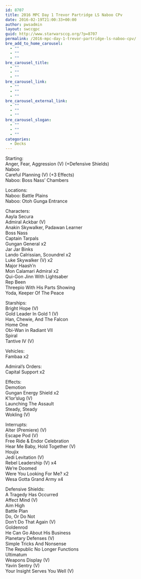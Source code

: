 ```yaml
---
id: 8707
title: 2016 MPC Day 1 Trevor Partridge LS Naboo CPv
date: 2016-02-19T21:00:33+00:00
author: pwsadmin
layout: swccgpc
guid: http://www.starwarsccg.org/?p=8707
permalink: /2016-mpc-day-1-trevor-partridge-ls-naboo-cpv/
bre_add_to_home_carousel:
  - ""
  - ""
  - ""
bre_carousel_title:
  - ""
  - ""
  - ""
bre_carousel_link:
  - ""
  - ""
  - ""
bre_carousel_external_link:
  - ""
  - ""
  - ""
bre_carousel_slogan:
  - ""
  - ""
  - ""
categories:
  - Decks
---
```

Starting:  
Anger, Fear, Aggression (V) (+Defensive Shields)  
Naboo  
Careful Planning (V) (+3 Effects)  
Naboo: Boss Nass&#8217; Chambers

Locations:  
Naboo: Battle Plains  
Naboo: Otoh Gunga Entrance

Characters:  
Aayla Secura  
Admiral Ackbar (V)  
Anakin Skywalker, Padawan Learner  
Boss Nass  
Captain Tarpals  
Gungan General x2  
Jar Jar Binks  
Lando Calrissian, Scoundrel x2  
Luke Skywalker (V) x2  
Major Haash&#8217;n  
Mon Calamari Admiral x2  
Qui-Gon Jinn With Lightsaber  
Rep Been  
Threepio With His Parts Showing  
Yoda, Keeper Of The Peace

Starships:  
Bright Hope (V)  
Gold Leader In Gold 1 (V)  
Han, Chewie, And The Falcon  
Home One  
Obi-Wan in Radiant VII  
Spiral  
Tantive IV (V)

Vehicles:  
Fambaa x2

Admiral&#8217;s Orders:  
Capital Support x2

Effects:  
Demotion  
Gungan Energy Shield x2  
K&#8217;lor&#8217;slug (V)  
Launching The Assault  
Steady, Steady  
Wokling (V)

Interrupts:  
Alter (Premiere) (V)  
Escape Pod (V)  
Free Ride & Endor Celebration  
Hear Me Baby, Hold Together (V)  
Houjix  
Jedi Levitation (V)  
Rebel Leadership (V) x4  
We&#8217;re Doomed  
Were You Looking For Me? x2  
Wesa Gotta Grand Army x4

Defensive Shields:  
A Tragedy Has Occurred  
Affect Mind (V)  
Aim High  
Battle Plan  
Do, Or Do Not  
Don&#8217;t Do That Again (V)  
Goldenrod  
He Can Go About His Business  
Planetary Defenses (V)  
Simple Tricks And Nonsense  
The Republic No Longer Functions  
Ultimatum  
Weapons Display (V)  
Yavin Sentry (V)  
Your Insight Serves You Well (V)